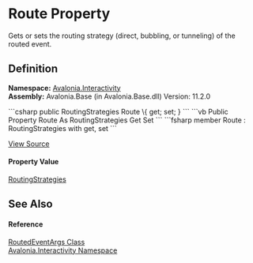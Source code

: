 # Route Property


Gets or sets the routing strategy (direct, bubbling, or tunneling) of the routed event.



## Definition
**Namespace:** <a href="N_Avalonia_Interactivity">Avalonia.Interactivity</a>  
**Assembly:** Avalonia.Base (in Avalonia.Base.dll) Version: 11.2.0

<Tabs groupId="api-code-preview">
<TabItem value="csharp" label="C#">
```csharp
public RoutingStrategies Route \{ get; set; }
```
</TabItem>
<TabItem value="vb" label="VB">
```vb
Public Property Route As RoutingStrategies
	Get
	Set
```
</TabItem>
<TabItem value="fsharp" label="F#">
```fsharp
member Route : RoutingStrategies with get, set
```
</TabItem>
</Tabs>



<a href="https://github.com/AvaloniaUI/Avalonia/tree/master/src/Avalonia.Base/Interactivity/RoutedEventArgs.cs#L53" title="View the source code">View Source</a>



#### Property Value
<a href="T_Avalonia_Interactivity_RoutingStrategies">RoutingStrategies</a>

## See Also


#### Reference
<a href="T_Avalonia_Interactivity_RoutedEventArgs">RoutedEventArgs Class</a>  
<a href="N_Avalonia_Interactivity">Avalonia.Interactivity Namespace</a>  
